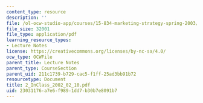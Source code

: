 ```yaml
---
content_type: resource
description: ''
file: /ol-ocw-studio-app/courses/15-834-marketing-strategy-spring-2003/23031176a7e6f9891dd7b30b7e8091b7_2_InClass_2002_02_10.pdf
file_size: 32001
file_type: application/pdf
learning_resource_types:
- Lecture Notes
license: https://creativecommons.org/licenses/by-nc-sa/4.0/
ocw_type: OCWFile
parent_title: Lecture Notes
parent_type: CourseSection
parent_uid: 211c1739-b729-cac5-f1ff-25ad3bb91b72
resourcetype: Document
title: 2_InClass_2002_02_10.pdf
uid: 23031176-a7e6-f989-1dd7-b30b7e8091b7
---
```

